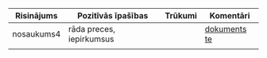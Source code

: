 | Risinājums | Pozitīvās īpašības | Trūkumi | Komentāri |
|------------|--------------------|---------|-----------|
|   nosaukums4       |      rāda preces, iepirkumsus               |         | [dokuments te](https://dgoogle.com_Monitor) |
|            |                    |         |           |
